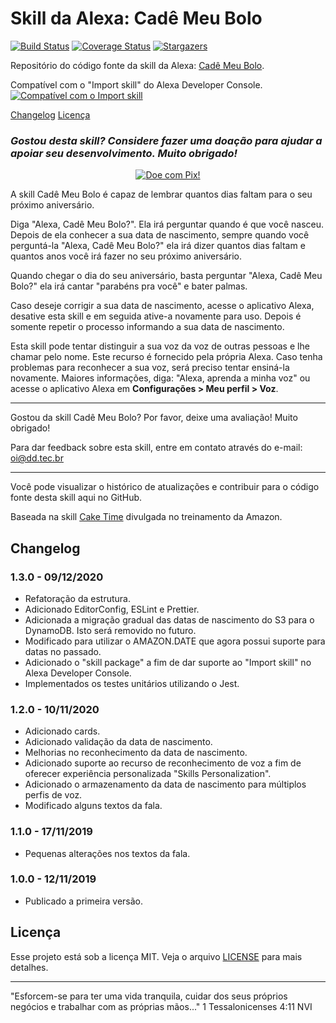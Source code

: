 # Skill da Alexa: Cadê Meu Bolo

[![Build Status](https://travis-ci.com/dadeke/alexa-skill-cade-meu-bolo.svg?branch=master)](https://travis-ci.com/github/dadeke/alexa-skill-cade-meu-bolo)
[![Coverage Status](https://codecov.io/gh/dadeke/alexa-skill-cade-meu-bolo/branch/master/graph/badge.svg)](https://codecov.io/gh/dadeke/alexa-skill-cade-meu-bolo)
[![Stargazers](https://img.shields.io/github/stars/dadeke/alexa-skill-cade-meu-bolo?style=social)](https://github.com/dadeke/alexa-skill-cade-meu-bolo/stargazers)

Repositório do código fonte da skill da Alexa: [Cadê Meu Bolo](https://www.amazon.com.br/DD-Tecnologia-Cad%C3%AA-Meu-Bolo/dp/B081FL21ZR/).

Compatível com o "Import skill" do Alexa Developer Console.
[![Compatível com o Import skill](https://i.imgur.com/65L4f3f.png)](https://developer.amazon.com/alexa/console/ask/create-new-skill)

[Changelog](#changelog) [Licença](#licença)

### _Gostou desta skill? Considere fazer uma doação para ajudar a apoiar seu desenvolvimento. Muito obrigado!_

[<p align="center">![Doe com Pix!](https://i.imgur.com/gS4NXEg.png)</p>](https://picpay.me/deividsondamasio)

A skill Cadê Meu Bolo é capaz de lembrar quantos dias faltam para o seu próximo aniversário.

Diga "Alexa, Cadê Meu Bolo?". Ela irá perguntar quando é que você nasceu.
Depois de ela conhecer a sua data de nascimento, sempre quando você perguntá-la "Alexa, Cadê Meu Bolo?" ela irá dizer quantos dias faltam e quantos anos você irá fazer no seu próximo aniversário.

Quando chegar o dia do seu aniversário, basta perguntar "Alexa, Cadê Meu Bolo?" ela irá cantar "parabéns pra você" e bater palmas.

Caso deseje corrigir a sua data de nascimento, acesse o aplicativo Alexa, desative esta skill e em seguida ative-a novamente para uso. Depois é somente repetir o processo informando a sua data de nascimento.

Esta skill pode tentar distinguir a sua voz da voz de outras pessoas e lhe chamar pelo nome.
Este recurso é fornecido pela própria Alexa. Caso tenha problemas para reconhecer a sua voz, será preciso tentar ensiná-la novamente.
Maiores informações, diga: "Alexa, aprenda a minha voz" ou acesse o aplicativo Alexa em **Configurações > Meu perfil > Voz**.

----------------

Gostou da skill Cadê Meu Bolo? Por favor, deixe uma avaliação! Muito obrigado!

Para dar feedback sobre esta skill, entre em contato através do e-mail: oi@dd.tec.br

----------------

Você pode visualizar o histórico de atualizações e contribuir para o código fonte desta skill aqui no GitHub.

Baseada na skill [Cake Time](https://github.com/alexa/skill-sample-nodejs-first-skill/) divulgada no treinamento da Amazon.

## Changelog ##

### 1.3.0 - 09/12/2020 ###
- Refatoração da estrutura.
- Adicionado EditorConfig, ESLint e Prettier.
- Adicionada a migração gradual das datas de nascimento do S3 para o DynamoDB. Isto será removido no futuro.
- Modificado para utilizar o AMAZON.DATE que agora possui suporte para datas no passado.
- Adicionado o "skill package" a fim de dar suporte ao "Import skill" no Alexa Developer Console.
- Implementados os testes unitários utilizando o Jest.

### 1.2.0 - 10/11/2020 ###

- Adicionado cards.
- Adicionado validação da data de nascimento.
- Melhorias no reconhecimento da data de nascimento.
- Adicionado suporte ao recurso de reconhecimento de voz a fim de oferecer experiência personalizada "Skills Personalization".
- Adicionado o armazenamento da data de nascimento para múltiplos perfis de voz.
- Modificado alguns textos da fala.

### 1.1.0 - 17/11/2019 ###
- Pequenas alterações nos textos da fala.

### 1.0.0 - 12/11/2019 ###
- Publicado a primeira versão.

## Licença ##

Esse projeto está sob a licença MIT. Veja o arquivo [LICENSE](LICENSE.txt) para mais detalhes.

----------------

"Esforcem-se para ter uma vida tranquila, cuidar dos seus próprios negócios e trabalhar com as próprias mãos..." 1 Tessalonicenses 4:11 NVI
